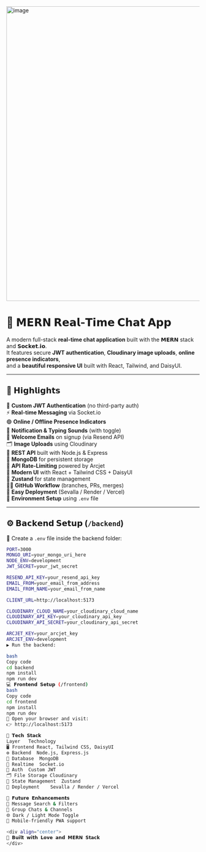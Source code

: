 <img width="1344" height="768" alt="image" src="https://github.com/user-attachments/assets/3b30d73e-ebe2-48dc-99fb-486ff5029f85" />


# 💬 𝗠𝗘𝗥𝗡 𝗥𝗲𝗮𝗹-𝗧𝗶𝗺𝗲 𝗖𝗵𝗮𝘁 𝗔𝗽𝗽 

A modern full-stack **real-time chat application** built with the **𝗠𝗘𝗥𝗡** stack and **𝗦𝗼𝗰𝗸𝗲𝘁.𝗶𝗼**.  
It features secure **JWT authentication**, **Cloudinary image uploads**, **online presence indicators**,  
and a **beautiful responsive UI** built with React, Tailwind, and DaisyUI.



</div>

---

## 🌟 𝗛𝗶𝗴𝗵𝗹𝗶𝗴𝗵𝘁𝘀

🔐 **Custom JWT Authentication** (no third-party auth)  
⚡ **Real-time Messaging** via Socket.io  
🟢 **Online / Offline Presence Indicators**  
🔔 **Notification & Typing Sounds** (with toggle)  
📨 **Welcome Emails** on signup (via Resend API)  
🗂️ **Image Uploads** using Cloudinary  
🧰 **REST API** built with Node.js & Express  
🧱 **MongoDB** for persistent storage  
🚦 **API Rate-Limiting** powered by Arcjet  
🎨 **Modern UI** with React + Tailwind CSS + DaisyUI  
🧠 **Zustand** for state management  
🧑‍💻 **GitHub Workflow** (branches, PRs, merges)  
🚀 **Easy Deployment** (Sevalla / Render / Vercel)  
🧪 **Environment Setup** using `.env` file  

---

## ⚙️ 𝗕𝗮𝗰𝗸𝗲𝗻𝗱 𝗦𝗲𝘁𝘂𝗽 (`/backend`)

📁 Create a `.env` file inside the backend folder:

```bash
PORT=3000
MONGO_URI=your_mongo_uri_here
NODE_ENV=development
JWT_SECRET=your_jwt_secret

RESEND_API_KEY=your_resend_api_key
EMAIL_FROM=your_email_from_address
EMAIL_FROM_NAME=your_email_from_name

CLIENT_URL=http://localhost:5173

CLOUDINARY_CLOUD_NAME=your_cloudinary_cloud_name
CLOUDINARY_API_KEY=your_cloudinary_api_key
CLOUDINARY_API_SECRET=your_cloudinary_api_secret

ARCJET_KEY=your_arcjet_key
ARCJET_ENV=development
▶️ Run the backend:

bash
Copy code
cd backend
npm install
npm run dev
💻 𝗙𝗿𝗼𝗻𝘁𝗲𝗻𝗱 𝗦𝗲𝘁𝘂𝗽 (/frontend)
bash
Copy code
cd frontend
npm install
npm run dev
🔗 Open your browser and visit:
👉 http://localhost:5173

🧩 𝗧𝗲𝗰𝗵 𝗦𝘁𝗮𝗰𝗸
Layer	Technology
🖥️ Frontend	React, Tailwind CSS, DaisyUI
⚙️ Backend	Node.js, Express.js
💾 Database	MongoDB
🔄 Realtime	Socket.io
🔐 Auth	Custom JWT
🗂️ File Storage	Cloudinary
🧠 State Management	Zustand
🚀 Deployment	Sevalla / Render / Vercel

🧠 𝗙𝘂𝘁𝘂𝗿𝗲 𝗘𝗻𝗵𝗮𝗻𝗰𝗲𝗺𝗲𝗻𝘁𝘀
🔎 Message Search & Filters
🧵 Group Chats & Channels
🌐 Dark / Light Mode Toggle
📱 Mobile-friendly PWA support

<div align="center">
🖤 𝗕𝘂𝗶𝗹𝘁 𝘄𝗶𝘁𝗵 𝗟𝗼𝘃𝗲 𝗮𝗻𝗱 𝗠𝗘𝗥𝗡 𝗦𝘁𝗮𝗰𝗸
</div>
